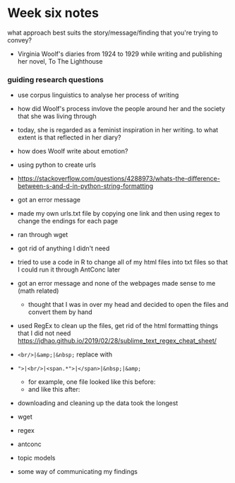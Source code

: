 # Week six notes

what approach best suits the story/message/finding that you're trying to convey?

- Virginia Woolf's diaries from 1924 to 1929 while writing and publishing her novel, To The Lighthouse
### guiding research questions
- use corpus linguistics to analyse her process of writing
- how did Woolf's process invlove the people around her and the society that she was living through
- today, she is regarded as a feminist inspiration in her writing. to what extent is that reflected in her diary?
- how does Woolf write about emotion? 

- using python to create urls
- https://stackoverflow.com/questions/4288973/whats-the-difference-between-s-and-d-in-python-string-formatting
- got an error message
- made my own urls.txt file by copying one link and then using regex to change the endings for each page
- ran through wget
- got rid of anything I didn't need
- tried to use a code in R to change all of my html files into txt files so that I could run it through AntConc later
- got an error message and none of the webpages made sense to me (math related)
  - thought that I was in over my head and decided to open the files and convert them by hand
- used RegEx to clean up the files, get rid of the html formatting things that I did not need
https://jdhao.github.io/2019/02/28/sublime_text_regex_cheat_sheet/
- `<br/>|&amp;|&nbsp;` replace with ` `
- `">|<br/>|<span.*">|</span>|&nbsp;|&amp;`
  - for example, one file looked like this before:
  - and like this after:
  
- downloading and cleaning up the data took the longest


- wget
- regex
- antconc
- topic models
- some way of communicating my findings
